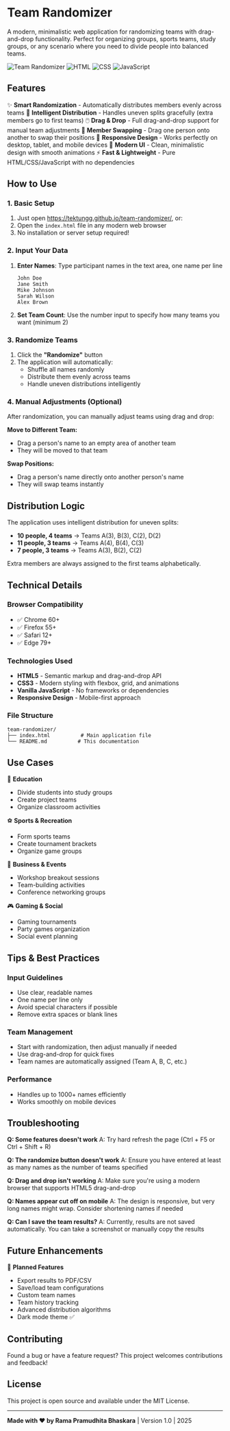 # Team Randomizer

A modern, minimalistic web application for randomizing teams with drag-and-drop functionality. Perfect for organizing groups, sports teams, study groups, or any scenario where you need to divide people into balanced teams.

![Team Randomizer](https://img.shields.io/badge/Version-1.2-blue) ![HTML](https://img.shields.io/badge/HTML-5-orange) ![CSS](https://img.shields.io/badge/CSS-3-blue) ![JavaScript](https://img.shields.io/badge/JavaScript-ES6-yellow)

## Features

✨ **Smart Randomization** - Automatically distributes members evenly across teams
🎯 **Intelligent Distribution** - Handles uneven splits gracefully (extra members go to first teams)
🖱️ **Drag & Drop** - Full drag-and-drop support for manual team adjustments
🔄 **Member Swapping** - Drag one person onto another to swap their positions
📱 **Responsive Design** - Works perfectly on desktop, tablet, and mobile devices
🎨 **Modern UI** - Clean, minimalistic design with smooth animations
⚡ **Fast & Lightweight** - Pure HTML/CSS/JavaScript with no dependencies

## How to Use

### 1. Basic Setup
1. Just open https://tektungg.github.io/team-randomizer/, or:
2. Open the `index.html` file in any modern web browser
3. No installation or server setup required!

### 2. Input Your Data
1. **Enter Names**: Type participant names in the text area, one name per line
   ```
   John Doe
   Jane Smith
   Mike Johnson
   Sarah Wilson
   Alex Brown
   ```

2. **Set Team Count**: Use the number input to specify how many teams you want (minimum 2)

### 3. Randomize Teams
1. Click the **"Randomize"** button
2. The application will automatically:
   - Shuffle all names randomly
   - Distribute them evenly across teams
   - Handle uneven distributions intelligently

### 4. Manual Adjustments (Optional)
After randomization, you can manually adjust teams using drag and drop:

**Move to Different Team:**
- Drag a person's name to an empty area of another team
- They will be moved to that team

**Swap Positions:**
- Drag a person's name directly onto another person's name
- They will swap teams instantly

## Distribution Logic

The application uses intelligent distribution for uneven splits:

- **10 people, 4 teams** → Teams A(3), B(3), C(2), D(2)
- **11 people, 3 teams** → Teams A(4), B(4), C(3)
- **7 people, 3 teams** → Teams A(3), B(2), C(2)

Extra members are always assigned to the first teams alphabetically.

## Technical Details

### Browser Compatibility
- ✅ Chrome 60+
- ✅ Firefox 55+
- ✅ Safari 12+
- ✅ Edge 79+

### Technologies Used
- **HTML5** - Semantic markup and drag-and-drop API
- **CSS3** - Modern styling with flexbox, grid, and animations
- **Vanilla JavaScript** - No frameworks or dependencies
- **Responsive Design** - Mobile-first approach

### File Structure
```
team-randomizer/
├── index.html          # Main application file
└── README.md          # This documentation
```

## Use Cases

🏫 **Education**
- Divide students into study groups
- Create project teams
- Organize classroom activities

⚽ **Sports & Recreation**
- Form sports teams
- Create tournament brackets
- Organize game groups

💼 **Business & Events**
- Workshop breakout sessions
- Team-building activities
- Conference networking groups

🎮 **Gaming & Social**
- Gaming tournaments
- Party games organization
- Social event planning

## Tips & Best Practices

### Input Guidelines
- Use clear, readable names
- One name per line only
- Avoid special characters if possible
- Remove extra spaces or blank lines

### Team Management
- Start with randomization, then adjust manually if needed
- Use drag-and-drop for quick fixes
- Team names are automatically assigned (Team A, B, C, etc.)

### Performance
- Handles up to 1000+ names efficiently
- Works smoothly on mobile devices

## Troubleshooting

**Q: Some features doesn't work**
A: Try hard refresh the page (Ctrl + F5 or Ctrl + Shift + R)

**Q: The randomize button doesn't work**
A: Ensure you have entered at least as many names as the number of teams specified

**Q: Drag and drop isn't working**
A: Make sure you're using a modern browser that supports HTML5 drag-and-drop

**Q: Names appear cut off on mobile**
A: The design is responsive, but very long names might wrap. Consider shortening names if needed

**Q: Can I save the team results?**
A: Currently, results are not saved automatically. You can take a screenshot or manually copy the results

## Future Enhancements

🔮 **Planned Features**
- Export results to PDF/CSV
- Save/load team configurations
- Custom team names
- Team history tracking
- Advanced distribution algorithms
- Dark mode theme ✅

## Contributing

Found a bug or have a feature request? This project welcomes contributions and feedback!

## License

This project is open source and available under the MIT License.

---

**Made with ♥ by Rama Pramudhita Bhaskara** | Version 1.0 | 2025
